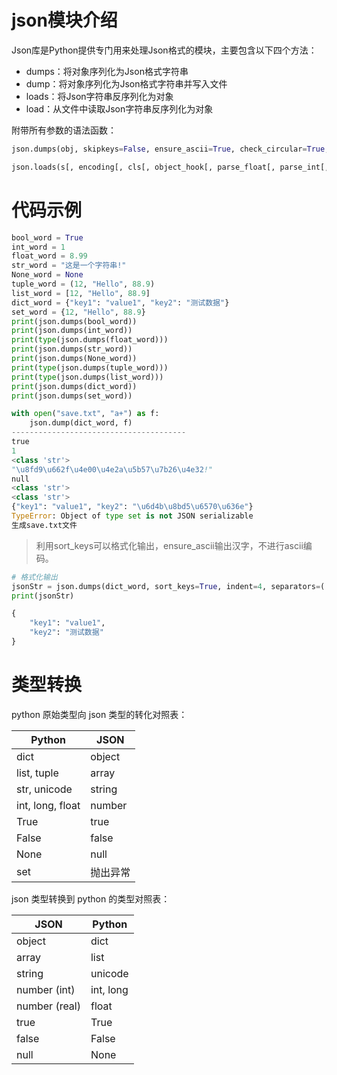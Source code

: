 # json模块介绍

Json库是Python提供专门用来处理Json格式的模块，主要包含以下四个方法：

- dumps：将对象序列化为Json格式字符串
- dump：将对象序列化为Json格式字符串并写入文件
- loads：将Json字符串反序列化为对象
- load：从文件中读取Json字符串反序列化为对象

附带所有参数的语法函数：

```python
json.dumps(obj, skipkeys=False, ensure_ascii=True, check_circular=True, allow_nan=True, cls=None, indent=None, separators=None, encoding="utf-8", default=None, sort_keys=False, **kw)

json.loads(s[, encoding[, cls[, object_hook[, parse_float[, parse_int[, parse_constant[, object_pairs_hook[, **kw]]]]]]]])
```

# 代码示例

```python
bool_word = True
int_word = 1
float_word = 8.99
str_word = "这是一个字符串!"
None_word = None
tuple_word = (12, "Hello", 88.9)
list_word = [12, "Hello", 88.9]
dict_word = {"key1": "value1", "key2": "测试数据"}
set_word = {12, "Hello", 88.9}
print(json.dumps(bool_word))
print(json.dumps(int_word))
print(type(json.dumps(float_word)))
print(json.dumps(str_word))
print(json.dumps(None_word))
print(type(json.dumps(tuple_word)))
print(type(json.dumps(list_word)))
print(json.dumps(dict_word))
print(json.dumps(set_word))

with open("save.txt", "a+") as f:
    json.dump(dict_word, f)
---------------------------------------
true
1
<class 'str'>
"\u8fd9\u662f\u4e00\u4e2a\u5b57\u7b26\u4e32!"
null
<class 'str'>
<class 'str'>
{"key1": "value1", "key2": "\u6d4b\u8bd5\u6570\u636e"}
TypeError: Object of type set is not JSON serializable
生成save.txt文件
```

> 利用sort_keys可以格式化输出，ensure_ascii输出汉字，不进行ascii编码。

```python
# 格式化输出
jsonStr = json.dumps(dict_word, sort_keys=True, indent=4, separators=(',', ': '), ensure_ascii=False)
print(jsonStr)

{
    "key1": "value1",
    "key2": "测试数据"
}
```

# 类型转换

python 原始类型向 json 类型的转化对照表：

| Python           | JSON     |
| ---------------- | -------- |
| dict             | object   |
| list, tuple      | array    |
| str, unicode     | string   |
| int, long, float | number   |
| True             | true     |
| False            | false    |
| None             | null     |
| set              | 抛出异常 |

json 类型转换到 python 的类型对照表：

| JSON          | Python    |
| ------------- | --------- |
| object        | dict      |
| array         | list      |
| string        | unicode   |
| number (int)  | int, long |
| number (real) | float     |
| true          | True      |
| false         | False     |
| null          | None      |